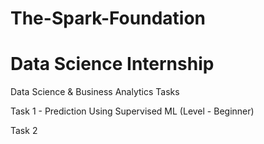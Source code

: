 # The-Spark-Foundation
# Data Science Internship

Data Science & Business Analytics Tasks

Task 1 - Prediction Using Supervised ML (Level - Beginner)


Task 2
